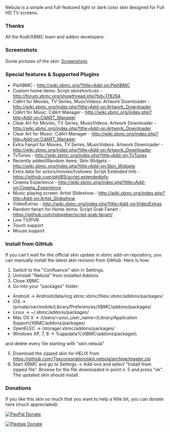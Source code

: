 Nebula is a simple and full-featured light or dark color skin designed for Full HD TV screens.


### Thanks
All the Kodi/XBMC team and addon developers.



### Screenshots
Some pictures of the skin: [Screenshots](http://forum.xbmc.org/showthread.php?tid=202711)



### Special features & Supported Plugins

* PleXBMC - http://wiki.xbmc.org/?title=Add-on:PleXBMC
* Custom home items: Script.skinshortcuts - http://forum.xbmc.org/showthread.php?tid=178294
* CdArt for Movies, TV Series, MusicVideos: Artwork Downloader - http://wiki.xbmc.org/index.php?title=Add-on:Artwork_Downloader
* CdArt for Music: CdArt Manager - http://wiki.xbmc.org/index.php?title=Add-on:CdART_Manager
* Clear Art for Movies, TV Series, MusicVideos: Artwork Downloader - http://wiki.xbmc.org/index.php?title=Add-on:Artwork_Downloader
* Clear Art for Music: CdArt Manager - http://wiki.xbmc.org/index.php?title=Add-on:CdART_Manager
* Extra Fanart for Movies, TV Series, MusicVideos: Artwork Downloader - http://wiki.xbmc.org/index.php?title=Add-on:Artwork_Downloader
* TvTunes - http://wiki.xbmc.org/index.php?title=Add-on:TvTunes
* Recently added/Random items: Skin Widgets - http://wiki.xbmc.org/index.php?title=Add-on:Skin_Widgets
* Extra data for actors/movies/tvshows: Script Extended Info - https://github.com/phil65/script.extendedinfo
* Cinema Experience - http://wiki.xbmc.org/index.php?title=Add-on:Cinema_Experience
* Music playing screen: Artist Slideshow - http://wiki.xbmc.org/index.php?title=Add-on:Artist_Slideshow
* VideoExtras - http://wiki.xbmc.org/index.php?title=Add-on:VideoExtras
* Random fanart for Home items: Script Grab Fanart - https://github.com/robweber/script.grab.fanart/
* Live TV/PVR
* Touch support
* Mouse support



### Install from GitHub
If you can't wait for the official skin update in xbmc add-on repository, you can manually install the latest skin revision from GitHub. Here is how:

1. Switch to the "Confluence" skin in Settings.
2. Uninstall "Nebula" from installed Addons
3. Close XBMC
4. Go into your "packages" folder:

* Android -> Android/data/org.xbmc.xbmc/files/.xbmc/addons/packages/
* iOS -> /private/var/mobile/Library/Preferences/XBMC/addons/packages/
* Linux -> ~/.xbmc/addons/packages/
* Mac OS X -> /Users/<your_user_name>/Library/Application Support/XBMC/addons/packages/
* OpenELEC -> /storage/.xbmc/addons/packages/
* Windows XP, 7, 8 -> %appdata%\XBMC\addons\packages\

and delete every file starting with "skin.nebula"

5. Download the zipped skin for HELIX from https://github.com/Tgxcorporation/skin.nebula/archive/master.zip
6. Start XBMC and go to Settings -> Add-ons and select "Install from zipped file". Browse for the file downloaded in point n. 5 and press "ok". The updated skin should install.



### Donations
If you like this skin so much that you want to help a little bit, you can donate here (much appreciated):

[![PayPal Donate](https://www.paypal.com/en_US/i/btn/x-click-but04.gif)](https://www.paypal.com/cgi-bin/webscr?cmd=_donations&business=BQTJSRCZ8GWHY&lc=US&item_name=Skins%20by%20Tgx%20for%20Kodi%20Entertainment%20Center&item_number=Kodi&currency_code=USD&bn=PP%2dDonationsBF%3abtn_donate_SM%2egif%3aNonHosted)

[![Pledgie Donate](https://pledgie.com/campaigns/25218.png?skin_name=chrome)](https://pledgie.com/campaigns/25218)